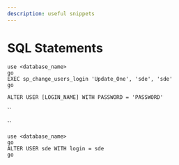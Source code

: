 ```yaml
---
description: useful snippets
---
```


# SQL Statements



```
use <database_name>
go
EXEC sp_change_users_login 'Update_One', 'sde', 'sde'
go
```

`ALTER USER [LOGIN_NAME] WITH PASSWORD = 'PASSWORD'`

``

``

```
use <database_name>
go
ALTER USER sde WITH login = sde
go
```

